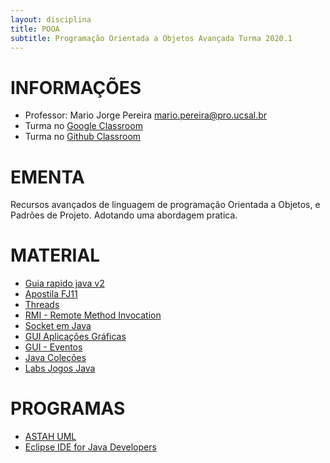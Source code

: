 ```yaml
---
layout: disciplina
title: POOA
subtitle: Programação Orientada a Objetos Avançada Turma 2020.1
---
```


# INFORMAÇÕES

- Professor: Mario Jorge Pereira <mario.pereira@pro.ucsal.br>
- Turma no [Google Classroom](https://classroom.google.com/)
- Turma no [Github Classroom](https://classroom.github.com/)

# EMENTA
Recursos avançados de linguagem de programação Orientada a Objetos, e Padrões de Projeto. Adotando uma abordagem pratica.

# MATERIAL
- [Guia rapido java v2](https://www.slideshare.net/mariojp/guia-rapido-java-v2)
- [Apostila FJ11 ](https://www.caelum.com.br/download/caelum-java-objetos-fj11.pdf)
- [Threads](https://www.slideshare.net/mariojp/threads-27202486)
- [RMI - Remote Method Invocation ](https://www.slideshare.net/mariojp/rmi-27202325)
- [Socket em Java ](https://www.slideshare.net/mariojp/socket-27202062)
- [GUI Aplicações Gráficas](https://www.slideshare.net/mariojp/gui-26179978)
- [GUI - Eventos](https://www.slideshare.net/mariojp/inter-26180041)
- [Java Coleções](https://www.slideshare.net/mariojp/colees)
- [Labs Jogos Java](https://www.slideshare.net/mariojp/labs-jogos-java)

# PROGRAMAS
- [ASTAH UML](https://astah.net/products/free-student-license/)
- [Eclipse IDE for Java Developers](https://www.eclipse.org/downloads/packages/release/2020-03/r/eclipse-ide-java-developers)   